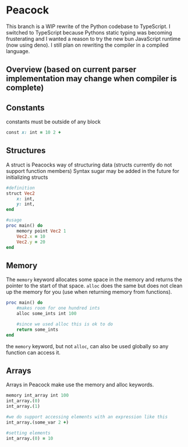 # Peacock
This branch is a WIP rewrite of the Python codebase to TypeScript.
I switched to TypeScript because Pythons static typing was becoming frusterating and I wanted a reason
to try the new bun JavaScript runtime (now using deno). I still plan on rewriting the compiler in a compiled language.


## Overview (based on current parser implementation may change when compiler is complete)

## Constants
constants must be outside of any block
```ruby
const x: int = 10 2 +
```

## Structures
A struct is Peacocks way of structuring data (structs currently do not support function members)
Syntax sugar may be added in the future for initializing structs

```ruby
#definition
struct Vec2
    x: int,
    y: int,
end

#usage
proc main() do
    memory point Vec2 1
    Vec2.x = 10
    Vec2.y = 20
end
```

## Memory
The `memory` keyword allocates some space in the memory and returns the pointer to the start of that space.
`alloc` does the same but does not clean up the memory for you (use when returning memory from functions).

```ruby
proc main() do
    #makes room for one hundred ints
    alloc some_ints int 100

    #since we used alloc this is ok to do
    return some_ints
end
```

the `memory` keyword, but not `alloc`, can also be used globally so any function can access it.

## Arrays

Arrays in Peacock make use the memory and alloc keywords.
```ruby
memory int_array int 100
int_array.(0) 
int_array.(1)

#we do support accessing elements with an expression like this
int_array.(some_var 2 +)

#setting elements
int_array.(0) = 10
```


